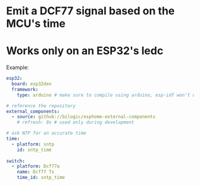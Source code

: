 # Emit a DCF77 signal based on the MCU's time
# Works only on an ESP32's ledc

Example:
```yaml
esp32:
  board: esp32dev
  framework:
    type: arduino # make sure to compile using arduino, esp-idf won't work

# reference the repository
external_components:
  - source: github://bilogic/esphome-external-components
    # refresh: 0s # used only during development

# ask NTP for an accurate time
time:
  - platform: sntp
    id: sntp_time
    
switch:
  - platform: Dcf77a
    name: Dcf77 Tx
    time_id: sntp_time
```
